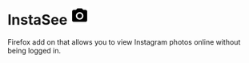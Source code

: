 # InstaSee ![icon](https://github.com/georgeglessner/InstaSee/blob/master/icon/instasee.png)

Firefox add on that allows you to view Instagram photos online without being logged in. 
